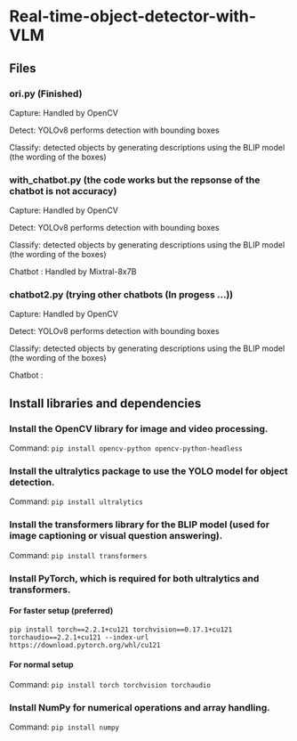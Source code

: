 # Real-time-object-detector-with-VLM

## Files
### ori.py (Finished)
Capture: Handled by OpenCV

Detect: YOLOv8 performs detection with bounding boxes

Classify: detected objects by generating descriptions using the BLIP model (the wording of the boxes)

### with_chatbot.py (the code works but the repsonse of the chatbot is not accuracy)
Capture: Handled by OpenCV

Detect: YOLOv8 performs detection with bounding boxes

Classify: detected objects by generating descriptions using the BLIP model (the wording of the boxes)

Chatbot : Handled by Mixtral-8x7B

### chatbot2.py (trying other chatbots (In progess ...))

Capture: Handled by OpenCV

Detect: YOLOv8 performs detection with bounding boxes

Classify: detected objects by generating descriptions using the BLIP model (the wording of the boxes)

Chatbot :

## Install libraries and dependencies

### Install the OpenCV library for image and video processing.
Command: `pip install opencv-python opencv-python-headless`

### Install the ultralytics package to use the YOLO model for object detection.
Command: `pip install ultralytics`

### Install the transformers library for the BLIP model (used for image captioning or visual question answering).
Command: `pip install transformers`

### Install PyTorch, which is required for both ultralytics and transformers.
#### For faster setup (preferred)
`pip install torch==2.2.1+cu121 torchvision==0.17.1+cu121 torchaudio==2.2.1+cu121 --index-url https://download.pytorch.org/whl/cu121`

#### For normal setup
Command: `pip install torch torchvision torchaudio`

### Install NumPy for numerical operations and array handling.
Command: `pip install numpy`



